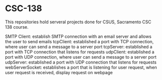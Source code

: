 # CSC-138

This repositories hold serveral projects done for CSUS, Sacramento CSC 138 course.

SMTP Client: establish SMTP connection with an email server and allows the user to send emails
tcpClient: established a port with TCP connection, where user can send a message to a server port
tcpServer: established a port with TCP connection that listens for requests
udpClient: established a port with UDP connection, where user can send a message to a server port
udpServer: established a port with UDP connection that listens for requests
webServerSocket: establishes a port that is listening for user request, when user request is received, display request on webpage
